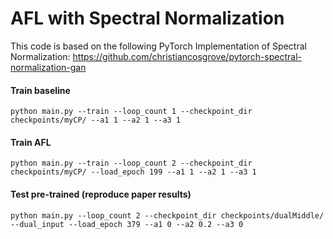 # AFL with Spectral Normalization
This code is based on the following PyTorch Implementation of Spectral Normalization: https://github.com/christiancosgrove/pytorch-spectral-normalization-gan
#### Train baseline
`python main.py --train --loop_count 1 --checkpoint_dir checkpoints/myCP/ --a1 1 --a2 1 --a3 1`
#### Train AFL
`python main.py --train --loop_count 2 --checkpoint_dir checkpoints/myCP/ --load_epoch 199 --a1 1 --a2 1 --a3 1`
#### Test pre-trained (reproduce paper results)
`python main.py --loop_count 2 --checkpoint_dir checkpoints/dualMiddle/ --dual_input --load_epoch 379 --a1 0 --a2 0.2 --a3 0`
